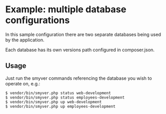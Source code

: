 Example: multiple database configurations
=========================================

In this sample configuration there are two separate databases being used by the application.

Each database has its own versions path configured in composer.json.

## Usage
Just run the smyver commands referencing the database you wish to operate on, e.g.:

    $ vendor/bin/smyver.php status web-development
    $ vendor/bin/smyver.php status employees-development
    $ vendor/bin/smyver.php up web-development
    $ vendor/bin/smyver.php up employees-development

